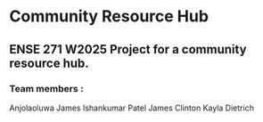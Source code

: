 # Community Resource Hub
## ENSE 271 W2025 Project for a community resource hub. 

### Team members : 
Anjolaoluwa James
Ishankumar Patel
James Clinton
Kayla Dietrich

